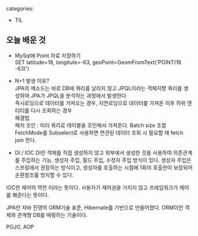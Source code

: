 categories:
  - TIL
## 오늘 배운 것
- MySql에 Point 자료 저장하기    
SET latitude=18, longitute=-63, geoPoint=GeomFromText('POINT(18 -63)')    

- N+1 발생 이유?    
JPA의 메소드는 바로 DB에 쿼리를 날리지 않고 JPQL이라는 객체지향 쿼리를 생성하며 JPA가 JPQL을 분석하는 과정에서 발생한다    
즉시로딩으로 데이터를 가져오는 경우, 지연로딩으로 데이터를 가져온 이후 하위 엔티티를 다시 조회하는 경우    
해결법    
패치 조인 : 미리 쿼리로 테이블을 조인해서 가져온다.
Batch size 조절
FetchMode를 Subselect로 사용하면 연관된 데이터 조회 시 필요할 때 fetch join 한다.

- DI / IOC
DI란 객체를 직접 생성하지 않고 외부에서 생성한 것을 사용하여 의존관계를 주입하는 기능.
생성자 주입, 필드 주입, 수정자 주입 방식이 있다.
생성자 주입은 스프링에서 권장하는 방식이고, 생성자를 호출하는 시점에 1회의 호출만이 보장되어 순환참조를 방지할 수 있다.

IOC란 제어의 역전 이라는 뜻이다.
사용자가 제어권을 가지지 않고 프레임워크가 제어를 해준다는 뜻이다.   

JPA란 자바 진영의 ORM기술 표준, Hibernate를 기반으로 만들어졌다.
ORM이란 객체와 관계형 DB를 매핑하는 기술이다.

POJO, AOP
